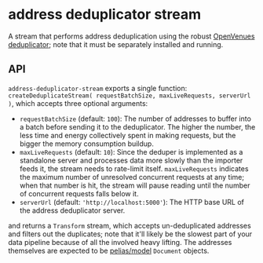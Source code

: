 # address deduplicator stream
A stream that performs address deduplication using the robust
[OpenVenues deduplicator](https://github.com/openvenues/address_deduper); note that it must be separately installed and
running.

## API
`address-deduplicator-stream` exports a single function:
`createDeduplicateStream( requestBatchSize, maxLiveRequests, serverUrl )`, which accepts three optional arguments:

  * `requestBatchSize` (default: `100`): The number of addresses to buffer into a
    batch before sending it to the deduplicator. The higher the number, the
    less time and energy collectively spent in making requests, but the
    bigger the memory consumption buildup.
  * `maxLiveRequests` (default: `10`): Since the deduper is implemented as a
    standalone server and processes data more slowly than the importer feeds
    it, the stream needs to rate-limit itself. `maxLiveRequests` indicates
    the maximum number of unresolved concurrent requests at any time; when
    that number is hit, the stream will pause reading until the number of
    concurrent requests falls below it.
  * `serverUrl` (default: `'http://localhost:5000'`): The HTTP base URL of the address deduplicator server.

and returns a `Transform` stream, which accepts un-deduplicated addresses and filters out the duplicates; note that
it'll likely be the slowest part of your data pipeline because of all the involved heavy lifting. The addresses
themselves are expected to be [pelias/model](https://github.com/pelias/model) `Document` objects.
